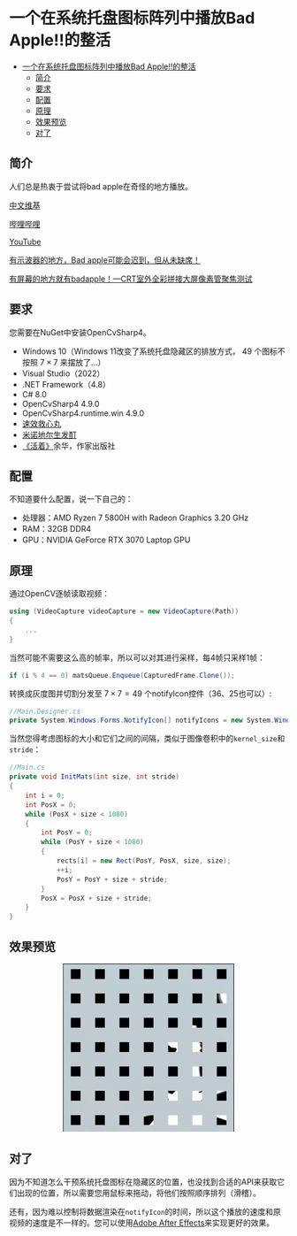 # 一个在系统托盘图标阵列中播放Bad Apple!!的整活

- [一个在系统托盘图标阵列中播放Bad Apple!!的整活](#一个在系统托盘图标阵列中播放bad-apple的整活)
  - [简介](#简介)
  - [要求](#要求)
  - [配置](#配置)
  - [原理](#原理)
  - [效果预览](#效果预览)
  - [对了](#对了)


## 简介

人们总是热衷于尝试将bad apple在奇怪的地方播放。

[中文维基](https://zh.m.wikipedia.org/zh-hans/Bad_Apple!!)

[哔哩哔哩](https://www.bilibili.com/video/BV1xx411c79H)

[YouTube](https://youtu.be/FtutLA63Cp8)

[有示波器的地方，Bad apple可能会迟到，但从未缺席！](https://www.bilibili.com/video/BV1Et411W743)

[有屏幕的地方就有badapple！—CRT室外全彩拼接大屏像素管聚焦测试](https://www.bilibili.com/video/BV1Zu4y1w7E2/)

## 要求

您需要在NuGet中安装OpenCvSharp4。

- Windows 10（Windows 11改变了系统托盘隐藏区的排放方式，  $49$ 个图标不按照 $7 \times 7$ 来摆放了…）
- Visual Studio（2022）
- .NET Framework（4.8）
- C# 8.0
- OpenCvSharp4 4.9.0
- OpenCvSharp4.runtime.win 4.9.0
- [速效救心丸](https://item.jkcsjd.com/3810395.html)
- [米诺地尔生发酊](https://item.yiyaojd.com/100009773041.html)
- [《活着》](http://product.dangdang.com/1612701486.html)余华，作家出版社

## 配置

不知道要什么配置，说一下自己的：

- 处理器：AMD Ryzen 7 5800H with Radeon Graphics 3.20 GHz
- RAM：32GB DDR4
- GPU：NVIDIA GeForce RTX 3070 Laptop GPU

## 原理

通过OpenCV逐帧读取视频：

```csharp
using (VideoCapture videoCapture = new VideoCapture(Path))
{
    ...
}
```

当然可能不需要这么高的帧率，所以可以对其进行采样，每4帧只采样1帧：
```csharp
if (i % 4 == 0) matsQueue.Enqueue(CapturedFrame.Clone());
```

转换成灰度图并切割分发至 $7 \times 7 = 49$ 个notifyIcon控件（36、25也可以）:

```csharp
//Main.Designer.cs
private System.Windows.Forms.NotifyIcon[] notifyIcons = new System.Windows.Forms.NotifyIcon[49];
```

当然您得考虑图标的大小和它们之间的间隔，类似于图像卷积中的```kernel_size```和```stride```：

```csharp
//Main.cs
private void InitMats(int size, int stride)
{
    int i = 0;
    int PosX = 0;
    while (PosX + size < 1080)
    {
        int PosY = 0;
        while (PosY + size < 1080)
        {
            rects[i] = new Rect(PosY, PosX, size, size);
            ++i;
            PosY = PosY + size + stride;
        }
        PosX = PosX + size + stride;
    }
}
```

## 效果预览

<div align="center"><img src="./image/preview.gif" alt=""></div>

## 对了

因为不知道怎么干预系统托盘图标在隐藏区的位置，也没找到合适的API来获取它们出现的位置，所以需要您用鼠标来拖动，将他们按照顺序排列（滑稽）。

还有，因为难以控制将数据渲染在```notifyIcon```的时间，所以这个播放的速度和原视频的速度是不一样的。您可以使用[Adobe After Effects](https://www.adobe.com/products/aftereffects)来实现更好的效果。
